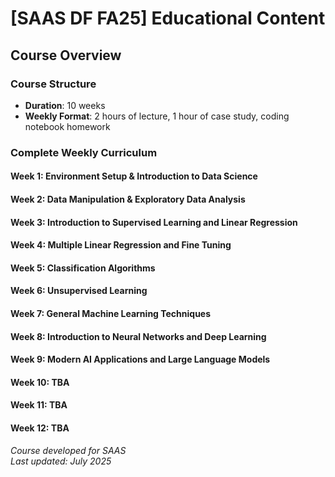 # [SAAS DF FA25] Educational Content

## Course Overview

### Course Structure
- **Duration**: 10 weeks
- **Weekly Format**: 2 hours of lecture, 1 hour of case study, coding notebook homework

### Complete Weekly Curriculum

#### **Week 1: Environment Setup & Introduction to Data Science**

#### **Week 2: Data Manipulation & Exploratory Data Analysis**

#### **Week 3: Introduction to Supervised Learning and Linear Regression**

#### **Week 4: Multiple Linear Regression and Fine Tuning**

#### **Week 5: Classification Algorithms**

#### **Week 6: Unsupervised Learning**

#### **Week 7: General Machine Learning Techniques**

#### **Week 8: Introduction to Neural Networks and Deep Learning**

#### **Week 9: Modern AI Applications and Large Language Models**

#### **Week 10: TBA**

#### **Week 11: TBA**

#### **Week 12: TBA**

*Course developed for SAAS*  
*Last updated: July 2025*
